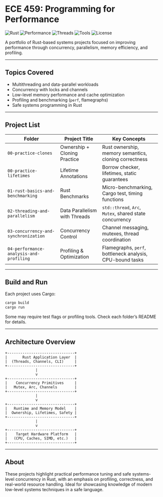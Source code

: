 # ECE 459: Programming for Performance

![Rust](https://img.shields.io/badge/language-Rust-orange.svg)
![Performance](https://img.shields.io/badge/focus-Low%20Latency%20%7C%20High%20Throughput-blue.svg)
![Threads](https://img.shields.io/badge/Parallelism-Multithreaded%2C%20SIMD%2C%20Async-green)
![Tools](https://img.shields.io/badge/Tools-Cargo%2C%20Flamegraph%2C%20perf-lightgrey)
![License](https://img.shields.io/badge/license-MIT-lightgrey)

A portfolio of Rust-based systems projects focused on improving performance through concurrency, parallelism, memory efficiency, and profiling.

---

## Topics Covered

* Multithreading and data-parallel workloads
* Concurrency with locks and channels
* Low-level memory performance and cache optimization
* Profiling and benchmarking (`perf`, flamegraphs)
* Safe systems programming in Rust

---

## Project List

| Folder                                  | Project Title                 | Key Concepts                                              |
| --------------------------------------- | ----------------------------- | --------------------------------------------------------- |
| `00-practice-clones`                    | Ownership + Cloning Practice  | Rust ownership, memory semantics, cloning correctness     |
| `00-practice-lifetimes`                 | Lifetime Annotations          | Borrow checker, lifetimes, static guarantees              |
| `01-rust-basics-and-benchmarking`       | Rust Benchmarks               | Micro-benchmarking, Cargo test, timing functions          |
| `02-threading-and-parallelism`          | Data Parallelism with Threads | `std::thread`, `Arc`, `Mutex`, shared state concurrency   |
| `03-concurrency-and-synchronization`    | Concurrency Control           | Channel messaging, mutexes, thread coordination           |
| `04-performance-analysis-and-profiling` | Profiling & Optimization      | Flamegraphs, `perf`, bottleneck analysis, CPU-bound tasks |

---

## Build and Run

Each project uses Cargo:

```bash
cargo build
cargo run
```

Some may require test flags or profiling tools. Check each folder’s README for details.

---

## Architecture Overview

```
+-------------------------------+
|       Rust Application Layer  |
|  (Threads, Channels, CLI)     |
+-------------------------------+
              |
              v
+-------------------------------+
|    Concurrency Primitives     |
|   Mutex, Arc, Channels        |
+-------------------------------+
              |
              v
+-------------------------------+
|   Runtime and Memory Model    |
|  Ownership, Lifetimes, Safety |
+-------------------------------+
              |
              v
+-------------------------------+
|    Target Hardware Platform   |
|   (CPU, Caches, SIMD, etc.)   |
+-------------------------------+
```

---

## About

These projects highlight practical performance tuning and safe systems-level concurrency in Rust, with an emphasis on profiling, correctness, and real-world resource handling. Ideal for showcasing knowledge of modern low-level systems techniques in a safe language.
